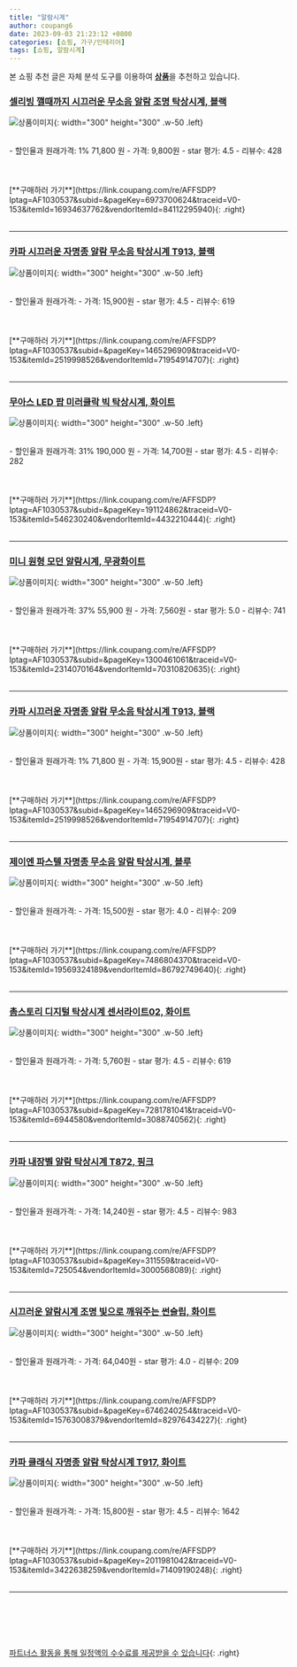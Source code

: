 ```yaml
---
title: "알람시계"
author: coupang6
date: 2023-09-03 21:23:12 +0800
categories: [쇼핑, 가구/인테리어]
tags: [쇼핑, 알람시계]
---
```


본 쇼핑 추천 글은 자체 분석 도구를 이용하여 [**상품**](https://link.coupang.com/a/bao1ui)을 추천하고 있습니다.

### [셀리빙 깰때까지 시끄러운 무소음 알람 조명 탁상시계, 블랙](https://link.coupang.com/re/AFFSDP?lptag=AF1030537&subid=&pageKey=6973700624&traceid=V0-153&itemId=16934637762&vendorItemId=84112295940)

![상품이미지](https://thumbnail6.coupangcdn.com/thumbnails/remote/230x230ex/image/vendor_inventory/e701/c0ea159866ff7d6038906267cf82c8e4ff772ae69a2c46caa250c2aa4250.jpg){: width="300" height="300" .w-50 .left}


<br>
- 할인율과 원래가격: 1%  71,800   원
- 가격: 9,800원
- star 평가: 4.5
- 리뷰수: 428
<br>
<br>
<br>
<br>
[**구매하러 가기**](https://link.coupang.com/re/AFFSDP?lptag=AF1030537&subid=&pageKey=6973700624&traceid=V0-153&itemId=16934637762&vendorItemId=84112295940){: .right}
<br>
<br>

---

### [카파 시끄러운 자명종 알람 무소음 탁상시계 T913, 블랙](https://link.coupang.com/re/AFFSDP?lptag=AF1030537&subid=&pageKey=1465296909&traceid=V0-153&itemId=2519998526&vendorItemId=71954914707)

![상품이미지](https://thumbnail7.coupangcdn.com/thumbnails/remote/230x230ex/image/retail/images/2871971716509152-9bc4e91e-d89e-4a63-9b17-04c70d913b80.jpg){: width="300" height="300" .w-50 .left}


<br>
- 할인율과 원래가격: 
- 가격: 15,900원
- star 평가: 4.5
- 리뷰수: 619
<br>
<br>
<br>
<br>
[**구매하러 가기**](https://link.coupang.com/re/AFFSDP?lptag=AF1030537&subid=&pageKey=1465296909&traceid=V0-153&itemId=2519998526&vendorItemId=71954914707){: .right}
<br>
<br>

---

### [무아스 LED 팝 미러클락 빅 탁상시계, 화이트](https://link.coupang.com/re/AFFSDP?lptag=AF1030537&subid=&pageKey=191124862&traceid=V0-153&itemId=546230240&vendorItemId=4432210444)

![상품이미지](https://thumbnail8.coupangcdn.com/thumbnails/remote/230x230ex/image/retail/images/3671190004923367-7f300fb7-3c40-409a-9b16-64d8087cf1f4.jpg){: width="300" height="300" .w-50 .left}


<br>
- 할인율과 원래가격: 31%  190,000   원
- 가격: 14,700원
- star 평가: 4.5
- 리뷰수: 282
<br>
<br>
<br>
<br>
[**구매하러 가기**](https://link.coupang.com/re/AFFSDP?lptag=AF1030537&subid=&pageKey=191124862&traceid=V0-153&itemId=546230240&vendorItemId=4432210444){: .right}
<br>
<br>

---

### [미니 원형 모던 알람시계, 무광화이트](https://link.coupang.com/re/AFFSDP?lptag=AF1030537&subid=&pageKey=1300461061&traceid=V0-153&itemId=2314070164&vendorItemId=70310820635)

![상품이미지](https://thumbnail8.coupangcdn.com/thumbnails/remote/230x230ex/image/retail/images/3810859080960088-e4b9d59c-5e92-43c7-8ee3-766c5638f6b5.jpg){: width="300" height="300" .w-50 .left}


<br>
- 할인율과 원래가격: 37%  55,900   원
- 가격: 7,560원
- star 평가: 5.0
- 리뷰수: 741
<br>
<br>
<br>
<br>
[**구매하러 가기**](https://link.coupang.com/re/AFFSDP?lptag=AF1030537&subid=&pageKey=1300461061&traceid=V0-153&itemId=2314070164&vendorItemId=70310820635){: .right}
<br>
<br>

---

### [카파 시끄러운 자명종 알람 무소음 탁상시계 T913, 블랙](https://link.coupang.com/re/AFFSDP?lptag=AF1030537&subid=&pageKey=1465296909&traceid=V0-153&itemId=2519998526&vendorItemId=71954914707)

![상품이미지](https://thumbnail7.coupangcdn.com/thumbnails/remote/230x230ex/image/retail/images/2871971716509152-9bc4e91e-d89e-4a63-9b17-04c70d913b80.jpg){: width="300" height="300" .w-50 .left}


<br>
- 할인율과 원래가격: 1%  71,800   원
- 가격: 15,900원
- star 평가: 4.5
- 리뷰수: 428
<br>
<br>
<br>
<br>
[**구매하러 가기**](https://link.coupang.com/re/AFFSDP?lptag=AF1030537&subid=&pageKey=1465296909&traceid=V0-153&itemId=2519998526&vendorItemId=71954914707){: .right}
<br>
<br>

---

### [제이엔 파스텔 자명종 무소음 알람 탁상시계, 블루](https://link.coupang.com/re/AFFSDP?lptag=AF1030537&subid=&pageKey=7486804370&traceid=V0-153&itemId=19569324189&vendorItemId=86792749640)

![상품이미지](https://thumbnail7.coupangcdn.com/thumbnails/remote/230x230ex/image/vendor_inventory/4fda/69be02feb1f2ac2bd1b748933a1402cd357c1e6d1a159b2e883fa488f00a.jpg){: width="300" height="300" .w-50 .left}


<br>
- 할인율과 원래가격: 
- 가격: 15,500원
- star 평가: 4.0
- 리뷰수: 209
<br>
<br>
<br>
<br>
[**구매하러 가기**](https://link.coupang.com/re/AFFSDP?lptag=AF1030537&subid=&pageKey=7486804370&traceid=V0-153&itemId=19569324189&vendorItemId=86792749640){: .right}
<br>
<br>

---

### [촘스토리 디지털 탁상시계 센서라이트02, 화이트](https://link.coupang.com/re/AFFSDP?lptag=AF1030537&subid=&pageKey=7281781041&traceid=V0-153&itemId=6944580&vendorItemId=3088740562)

![상품이미지](https://thumbnail8.coupangcdn.com/thumbnails/remote/230x230ex/image/retail/images/3569286971404445-7882d3c9-274a-4c28-9e79-f94f3b7aa55c.jpg){: width="300" height="300" .w-50 .left}


<br>
- 할인율과 원래가격: 
- 가격: 5,760원
- star 평가: 4.5
- 리뷰수: 619
<br>
<br>
<br>
<br>
[**구매하러 가기**](https://link.coupang.com/re/AFFSDP?lptag=AF1030537&subid=&pageKey=7281781041&traceid=V0-153&itemId=6944580&vendorItemId=3088740562){: .right}
<br>
<br>

---

### [카파 내장벨 알람 탁상시계 T872, 핑크](https://link.coupang.com/re/AFFSDP?lptag=AF1030537&subid=&pageKey=311559&traceid=V0-153&itemId=725054&vendorItemId=3000568089)

![상품이미지](https://thumbnail7.coupangcdn.com/thumbnails/remote/230x230ex/image/product/image/vendoritem/2015/07/02/3000568089/917a9b91-5950-485d-87f6-5886bbaa31f0.jpg){: width="300" height="300" .w-50 .left}


<br>
- 할인율과 원래가격: 
- 가격: 14,240원
- star 평가: 4.5
- 리뷰수: 983
<br>
<br>
<br>
<br>
[**구매하러 가기**](https://link.coupang.com/re/AFFSDP?lptag=AF1030537&subid=&pageKey=311559&traceid=V0-153&itemId=725054&vendorItemId=3000568089){: .right}
<br>
<br>

---

### [시끄러운 알람시계 조명 빛으로 깨워주는 썬슬립, 화이트](https://link.coupang.com/re/AFFSDP?lptag=AF1030537&subid=&pageKey=6746240254&traceid=V0-153&itemId=15763008379&vendorItemId=82976434227)

![상품이미지](https://thumbnail9.coupangcdn.com/thumbnails/remote/230x230ex/image/vendor_inventory/01a7/cfca708c4fa44b0ab06bdc66383d33bd0011f7638ccf0f1b37f15d0465b8.png){: width="300" height="300" .w-50 .left}


<br>
- 할인율과 원래가격: 
- 가격: 64,040원
- star 평가: 4.0
- 리뷰수: 209
<br>
<br>
<br>
<br>
[**구매하러 가기**](https://link.coupang.com/re/AFFSDP?lptag=AF1030537&subid=&pageKey=6746240254&traceid=V0-153&itemId=15763008379&vendorItemId=82976434227){: .right}
<br>
<br>

---

### [카파 클래식 자명종 알람 탁상시계 T917, 화이트](https://link.coupang.com/re/AFFSDP?lptag=AF1030537&subid=&pageKey=2011981042&traceid=V0-153&itemId=3422638259&vendorItemId=71409190248)

![상품이미지](https://thumbnail9.coupangcdn.com/thumbnails/remote/230x230ex/image/retail/images/5475338892504969-2cfadd73-7e50-4f44-bf6e-054ad1c63c1a.JPG){: width="300" height="300" .w-50 .left}


<br>
- 할인율과 원래가격: 
- 가격: 15,800원
- star 평가: 4.5
- 리뷰수: 1642
<br>
<br>
<br>
<br>
[**구매하러 가기**](https://link.coupang.com/re/AFFSDP?lptag=AF1030537&subid=&pageKey=2011981042&traceid=V0-153&itemId=3422638259&vendorItemId=71409190248){: .right}
<br>
<br>

---
<br><br><br><br><br> [파트너스 활동을 통해 일정액의 수수료를 제공받을 수 있습니다](https://link.coupang.com/a/bao1ui){: .right}
